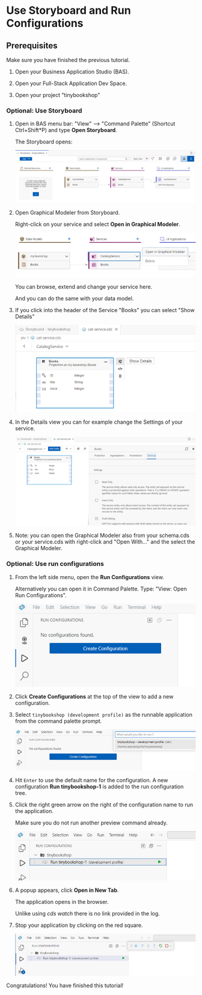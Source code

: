 # Use Storyboard and Run Configurations



## Prerequisites

Make sure you have finished the previous tutorial.

1. Open your Business Application Studio (BAS).

2. Open your Full-Stack Application Dev Space.

3. Open your project "tinybookshop"







### Optional: Use Storyboard

1. Open in BAS menu bar: "View" --> "Command Palette" (Shortcut Ctrl+Shift*P) and type **Open Storyboard**. 

    The Storyboard opens:

    ![Storyboard](images/tinysample/2_tiny_opt_1_storyboard.png)

2. Open Graphical Modeler from Storyboard. 

    Right-click on your service and select **Open in Graphical Modeler**. 

    ![Open Graphical Modeler](images/tinysample/2_tiny_opt_2_opengraphic.png)

    You can browse, extend and change your service here.

    And you can do the same with your data model.
   

3. If you click into the header of the Service "Books" you can select "Show Details"

    ![Graphical Modeler](images/tinysample/2_tiny_opt_3_details.png)
   
4. In the Details view you can for example change the Settings of your service.

    ![Graphical Modeler](images/tinysample/2_tiny_opt_4_settings.png)

4. Note: you can open the Graphical Modeler also from your schema.cds or your service.cds with right-click and "Open With..." and the select the Graphical Modeler.


### Optional: Use run configurations

1. From the left side menu, open the **Run Configurations** view.

   Alternatively you can open it in Command Palette. Type: "View: Open Run Configurations".
   
   ![Open Run Configurations view](images/tinysample/2_tiny_opt_5_runconfig_1.png)

2. Click **Create Configurations** at the top of the view to add a new configuration.

3. Select `tinybookshop (development profile)` as the runnable application from the command palette prompt.

    ![Open Run Configurations view](images/tinysample/2_tiny_opt_6_runconfig_2.png)


4. Hit `Enter` to use the default name for the configuration. 
   A new configuration **Run tinybookshop-1** is added to the run configuration tree.

5. Click the right green arrow on the right of the configuration name to run the application.

    Make sure you do not run another preview command already.

    ![Run Configuration](images/tinysample/2_tiny_opt_7_runconfig_3.png)

6. A popup appears, click **Open in New Tab**. 

   The application opens in the browser. 

   Unlike using *cds watch* there is no link provided in the log.

7. Stop your application by clicking on the red square.

   ![stop app](images/tinysample/2_tiny_opt_8_runconfig_4.png)





Congratulations! You have finished this tutorial!

